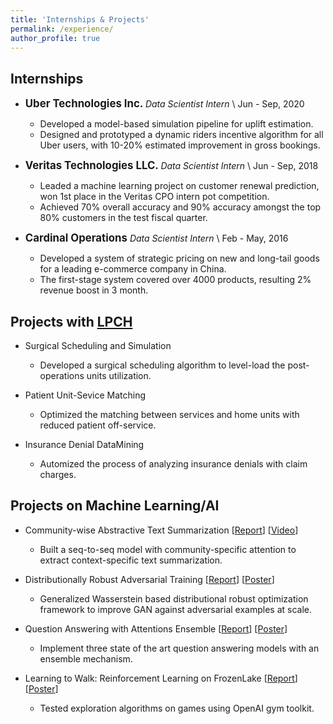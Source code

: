 ```yaml
---
title: 'Internships & Projects'
permalink: /experience/
author_profile: true
---
```


## Internships

* **<span style="font-size:1.2em;"> Uber Technologies Inc.   </span>**  *Data Scientist Intern* \\
Jun - Sep, 2020
  * Developed a model-based simulation pipeline for uplift estimation.
  * Designed and prototyped a dynamic riders incentive algorithm for all Uber users, with 10-20% estimated improvement in gross bookings.

* **<span style="font-size:1.2em;"> Veritas Technologies LLC.   </span>** *Data Scientist Intern* \\
Jun - Sep, 2018
  * Leaded a machine learning project on customer renewal prediction, won 1st place in the Veritas CPO intern pot competition.
  * Achieved 70% overall accuracy and 90% accuracy amongst the top 80% customers in the test fiscal quarter.

* **<span style="font-size:1.2em;"> Cardinal Operations   </span>**  *Data Scientist Intern* \\
Feb - May, 2016
  * Developed a system of strategic pricing on new and long-tail goods for a leading e-commerce company in China.
  * The first-stage system covered over 4000 products, resulting 2% revenue boost in 3 month.


## Projects with [LPCH](https://www.stanfordchildrens.org/)
  * Surgical Scheduling and Simulation
    * Developed a surgical scheduling algorithm to level-load the post-operations units utilization.

  * Patient Unit-Sevice Matching
    * Optimized the matching between services and home units with reduced patient off-service.

  * Insurance Denial DataMining
    * Automized the process of analyzing insurance denials with claim charges.


## Projects on Machine Learning/AI
* Community-wise Abstractive Text Summarization [[Report](https://tengz-sudo.github.io/files/CS_224U_Final_Paper.pdf)] [[Video](https://www.youtube.com/watch?v=11kCRQVzWJA&feature=youtu.be)]
  * Built a seq-to-seq model with community-specific attention to extract context-specific text summarization.

* Distributionally Robust Adversarial Training [[Report](https://tengz-sudo.github.io/files/CS231N_report.pdf)] [[Poster](https://tengz-sudo.github.io/files/CS231N_poster.pdf)]
  * Generalized Wasserstein based distributional robust optimization framework to improve GAN against adversarial examples at scale.

* Question Answering with Attentions Ensemble [[Report](https://tengz-sudo.github.io/files/CS224N_Report.pdf)] [[Poster](https://tengz-sudo.github.io/files/CS224N_Poster.pdf)]
  * Implement three state of the art question answering models with an ensemble mechanism.

* Learning to Walk: Reinforcement Learning on FrozenLake [[Report](https://tengz-sudo.github.io/files/MS_E338_Report.pdf)] [[Poster](https://tengz-sudo.github.io/files/MS_E338_Poster.pdf)]
  * Tested exploration algorithms on games using OpenAI gym toolkit.
